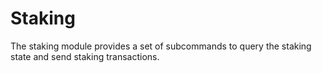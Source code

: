 # Staking

The staking module provides a set of subcommands to query the staking state and send staking transactions.

